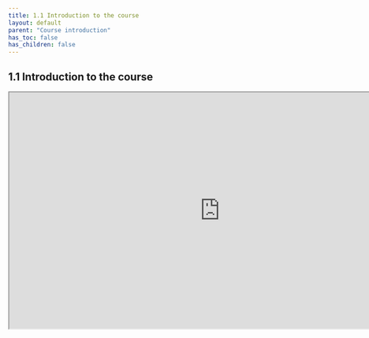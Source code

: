 ```yaml
---
title: 1.1 Introduction to the course
layout: default
parent: "Course introduction"
has_toc: false
has_children: false
---
```


## 1.1 Introduction to the course

<iframe src="https://drive.google.com/file/d/17rgGnwSpjODp1DAuGTqx1hWkOhcFlEFw/preview" width="854" height="480" allow="autoplay"></iframe>

